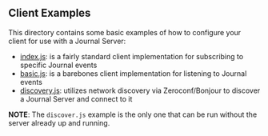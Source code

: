 ## Client Examples

This directory contains some basic examples of how to configure your client for
use with a Journal Server:

- [index.js](https://github.com/DVDAGames/elite-dangerous-journal-server/blob/master/examples/client/index.js):
is a fairly standard client implementation for subscribing to specific Journal events
- [basic.js](https://github.com/DVDAGames/elite-dangerous-journal-server/blob/master/examples/client/basic.js):
is a barebones client implementation for listening to Journal events
- [discovery.js](https://github.com/DVDAGames/elite-dangerous-journal-server/blob/master/examples/client/discovery.js):
utilizes network discovery via Zeroconf/Bonjour to discover a Journal Server and
connect to it

**NOTE**: The `discover.js` example is the only one that can be run without the server
already up and running.

